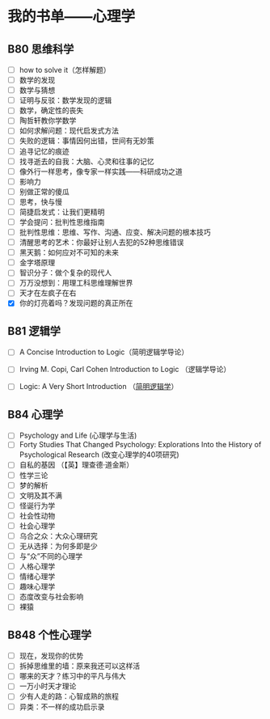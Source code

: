 # 我的书单——心理学

## B80 思维科学

- [ ] how to solve it（怎样解题）
- [ ] 数学的发现
- [ ] 数学与猜想
- [ ] 证明与反驳：数学发现的逻辑
- [ ] 数学，确定性的丧失
- [ ] 陶哲轩教你学数学
- [ ] 如何求解问题：现代启发式方法
- [ ] 失败的逻辑：事情因何出错，世间有无妙策
- [ ] 追寻记忆的痕迹
- [ ] 找寻逝去的自我：大脑、心灵和往事的记忆
- [ ] 像外行一样思考，像专家一样实践——科研成功之道
- [ ] 影响力
- [ ] 别做正常的傻瓜
- [ ] 思考，快与慢
- [ ] 简捷启发式：让我们更精明
- [ ] 学会提问：批判性思维指南
- [ ] 批判性思维：思维、写作、沟通、应变、解决问题的根本技巧
- [ ] 清醒思考的艺术：你最好让别人去犯的52种思维错误
- [ ] 黑天鹅：如何应对不可知的未来
- [ ] 金字塔原理
- [ ] 智识分子：做个复杂的现代人
- [ ] 万万没想到：用理工科思维理解世界
- [ ] 天才在左疯子在右
- [x] 你的灯亮着吗？发现问题的真正所在

## B81 逻辑学

- [ ] A Concise Introduction to Logic（简明逻辑学导论）
- [ ] Irving M. Copi, Carl Cohen Introduction to Logic （逻辑学导论）
- [ ] Logic: A Very Short Introduction （[简明逻辑学][short_logic]）

  [short_logic]: https://wxflogic.gitbook.io/logic/

## B84 心理学

- [ ] Psychology and Life (心理学与生活)
- [ ] Forty Studies That Changed Psychology: Explorations Into the History of Psychological Research (改变心理学的40项研究)
- [ ] 自私的基因 （【英】理查德·道金斯）
- [ ] 性学三论
- [ ] 梦的解析
- [ ] 文明及其不满
- [ ] 怪诞行为学
- [ ] 社会性动物
- [ ] 社会心理学
- [ ] 乌合之众：大众心理研究
- [ ] 无从选择：为何多即是少
- [ ] 与“众”不同的心理学
- [ ] 人格心理学
- [ ] 情绪心理学
- [ ] 趣味心理学
- [ ] 态度改变与社会影响
- [ ] 裸猿

## B848 个性心理学

- [ ] 现在，发现你的优势
- [ ] 拆掉思维里的墙：原来我还可以这样活
- [ ] 哪来的天才？练习中的平凡与伟大
- [ ] 一万小时天才理论
- [ ] 少有人走的路：心智成熟的旅程
- [ ] 异类：不一样的成功启示录
